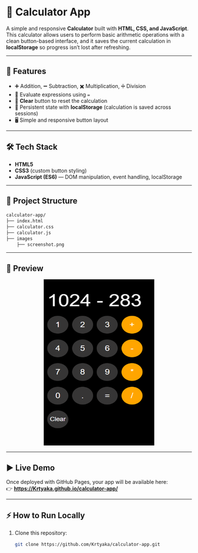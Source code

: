 # 🧮 Calculator App

A simple and responsive **Calculator** built with **HTML, CSS, and JavaScript**.  
This calculator allows users to perform basic arithmetic operations with a clean button-based interface, and it saves the current calculation in **localStorage** so progress isn’t lost after refreshing.

---

## 🚀 Features
- ➕ Addition, ➖ Subtraction, ✖️ Multiplication, ➗ Division
- 🟰 Evaluate expressions using `=`
- 🧹 **Clear** button to reset the calculation
- 💾 Persistent state with **localStorage** (calculation is saved across sessions)
- 🖥️ Simple and responsive button layout

---

## 🛠️ Tech Stack
- **HTML5**  
- **CSS3** (custom button styling)  
- **JavaScript (ES6)** — DOM manipulation, event handling, localStorage

---

## 📂 Project Structure
```
calculator-app/
├── index.html
├── calculator.css
├── calculator.js
├── images
    ├── screenshot.png
```
---

## 📸 Preview
<p align="center">
  <img src="images/screenshot.png" alt="Calculator Screenshot" height="450" width="300"/>
</p>

---

## ▶️ Live Demo
Once deployed with GitHub Pages, your app will be available here:  
👉 **https://Krtyaka.github.io/calculator-app/**

---

## ⚡ How to Run Locally
1. Clone this repository:
   ```bash
   git clone https://github.com/Krtyaka/calculator-app.git
